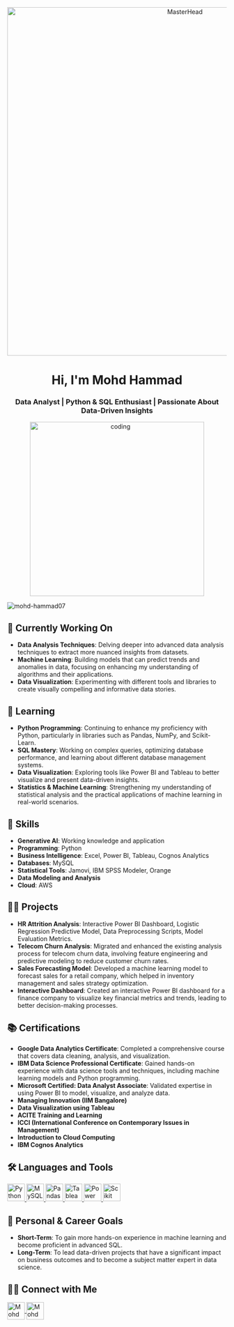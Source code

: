 <div align="center">
  <img alt="MasterHead" width="800" src="https://miro.medium.com/v2/resize:fit:1400/0*tD5kEC2JYcKHH0zO.gif">
</div>
<h1 align="center">Hi, I'm Mohd Hammad</h1>
<h3 align="center">Data Analyst | Python & SQL Enthusiast | Passionate About Data-Driven Insights</h3>


<p align="center">
<img align="centre" alt="coding" width="400" src="https://user-images.githubusercontent.com/55389276/140866485-8fb1c876-9a8f-4d6a-98dc-08c4981eaf70.gif">

<p align="left"> <img src="https://komarev.com/ghpvc/?username=mohd-hammad07&label=Profile%20views&color=0e75b6&style=flat" alt="mohd-hammad07" /> </p>

## 🔭 Currently Working On
- **Data Analysis Techniques**: Delving deeper into advanced data analysis techniques to extract more nuanced insights from datasets.
- **Machine Learning**: Building models that can predict trends and anomalies in data, focusing on enhancing my understanding of algorithms and their applications.
- **Data Visualization**: Experimenting with different tools and libraries to create visually compelling and informative data stories.

## 🌱 Learning
- **Python Programming**: Continuing to enhance my proficiency with Python, particularly in libraries such as Pandas, NumPy, and Scikit-Learn.
- **SQL Mastery**: Working on complex queries, optimizing database performance, and learning about different database management systems.
- **Data Visualization**: Exploring tools like Power BI and Tableau to better visualize and present data-driven insights.
- **Statistics & Machine Learning**: Strengthening my understanding of statistical analysis and the practical applications of machine learning in real-world scenarios.

## 💼 Skills
- **Generative AI**: Working knowledge and application
- **Programming**: Python
- **Business Intelligence**: Excel, Power BI, Tableau, Cognos Analytics
- **Databases**: MySQL
- **Statistical Tools**: Jamovi, IBM SPSS Modeler, Orange
- **Data Modeling and Analysis**
- **Cloud**: AWS


## 👨‍💻 Projects
- **HR Attrition Analysis**: Interactive Power BI Dashboard, Logistic Regression Predictive Model, Data Preprocessing Scripts, Model Evaluation Metrics.
- **Telecom Churn Analysis**: Migrated and enhanced the existing analysis process for telecom churn data, involving feature engineering and predictive modeling to reduce customer churn rates.
- **Sales Forecasting Model**: Developed a machine learning model to forecast sales for a retail company, which helped in inventory management and sales strategy optimization.
- **Interactive Dashboard**: Created an interactive Power BI dashboard for a finance company to visualize key financial metrics and trends, leading to better decision-making processes.

## 📚 Certifications
- **Google Data Analytics Certificate**: Completed a comprehensive course that covers data cleaning, analysis, and visualization.
- **IBM Data Science Professional Certificate**: Gained hands-on experience with data science tools and techniques, including machine learning models and Python programming.
- **Microsoft Certified: Data Analyst Associate**: Validated expertise in using Power BI to model, visualize, and analyze data.
- **Managing Innovation (IIM Bangalore)**
- **Data Visualization using Tableau**
- **ACITE Training and Learning**
- **ICCI (International Conference on Contemporary Issues in Management)**
- **Introduction to Cloud Computing**
- **IBM Cognos Analytics**


## 🛠️ Languages and Tools
<p align="left"> 
  <a href="https://www.python.org" target="_blank">
    <img src="https://img.icons8.com/color/48/000000/python--v1.png" alt="Python" width="40" height="40"/>
  </a> 
  <a href="https://www.mysql.com/" target="_blank">
    <img src="https://img.icons8.com/color/48/000000/mysql-logo.png" alt="MySQL" width="40" height="40"/>
  </a> 
  <a href="https://pandas.pydata.org/" target="_blank">
    <img src="https://img.icons8.com/color/48/000000/pandas.png" alt="Pandas" width="40" height="40"/>
  </a>
  <a href="https://www.tableau.com/" target="_blank">
    <img src="https://img.icons8.com/color/48/000000/tableau-software.png" alt="Tableau" width="40" height="40"/>
  </a> 
  <a href="https://powerbi.microsoft.com/" target="_blank">
    <img src="https://img.icons8.com/color/48/000000/power-bi.png" alt="Power BI" width="40" height="40"/>
  </a>
  <a href="https://scikit-learn.org/" target="_blank">
    <img src="https://upload.wikimedia.org/wikipedia/commons/0/05/Scikit_learn_logo_small.svg" alt="Scikit Learn" width="40" height="40"/>
  </a> 
</p>



## 📜 Personal & Career Goals
- **Short-Term**: To gain more hands-on experience in machine learning and become proficient in advanced SQL.
- **Long-Term**: To lead data-driven projects that have a significant impact on business outcomes and to become a subject matter expert in data science.

## 👨‍💼 Connect with Me
<p align="left">
  <a href="https://twitter.com/mohdham46862517" target="blank">
    <img align="center" src="https://img.icons8.com/color/48/000000/twitter--v1.png" alt="Mohd Hammad Twitter" height="40" width="40"/>
  </a>
  <a href="https://linkedin.com/in/mohd-hammad-business-analytics" target="blank">
    <img align="center" src="https://img.icons8.com/color/48/000000/linkedin.png" alt="Mohd Hammad LinkedIn" height="40" width="40"/>
  </a>
</p>
